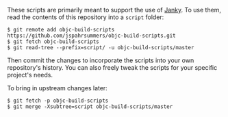 These scripts are primarily meant to support the use of
[Janky](https://github.com/github/janky). To use them, read the contents of this
repository into a `script` folder:

```
$ git remote add objc-build-scripts https://github.com/jspahrsummers/objc-build-scripts.git
$ git fetch objc-build-scripts
$ git read-tree --prefix=script/ -u objc-build-scripts/master
```

Then commit the changes to incorporate the scripts into your own repository's
history. You can also freely tweak the scripts for your specific project's
needs.

To bring in upstream changes later:

```
$ git fetch -p objc-build-scripts
$ git merge -Xsubtree=script objc-build-scripts/master
```
